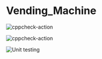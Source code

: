 # Vending_Machine

![cppcheck-action](https://github.com/99002666/Vending_Machine/workflows/cppcheck-action/badge.svg)

![cppcheck-action](https://github.com/99002666/Vending_Machine/workflows/cppcheck-action/badge.svg)

![Unit testing](https://github.com/99002666/Vending_Machine/workflows/Unit%20testing/badge.svg)
